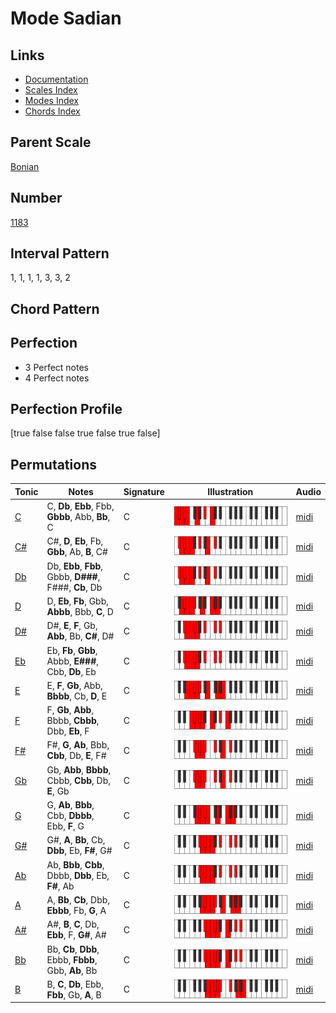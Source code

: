 # Mode Sadian

## Links

- [Documentation](README.md)
- [Scales Index](Scales.md)
- [Modes Index](Modes.md)
- [Chords Index](Chords.md)

## Parent Scale

[Bonian](ScaleBonian.md)

## Number

[1183](https://ianring.com/musictheory/scales/1183)

## Interval Pattern

1, 1, 1, 1, 3, 3, 2

## Chord Pattern



## Perfection

- 3 Perfect notes
- 4 Perfect notes

## Perfection Profile

[true false false true false true false]

## Permutations

| Tonic | Notes | Signature | Illustration | Audio |
|-------|-------|-----------|--------------|-------|
| [C](ModeCNaturalSadian.md) | C, **Db**, **Ebb**, Fbb, **Gbbb**, Abb, **Bb**, C | C | ![CNaturalSadian](ModeCNaturalSadian.png) | [midi](https://github.com/edipermadi/music/blob/main/docs/ModeCNaturalSadian.mid?raw=true) |
| [C#](ModeCSharpSadian.md) | C#, **D**, **Eb**, Fb, **Gbb**, Ab, **B**, C# | C | ![CSharpSadian](ModeCSharpSadian.png) | [midi](https://github.com/edipermadi/music/blob/main/docs/ModeCSharpSadian.mid?raw=true) |
| [Db](ModeDFlatSadian.md) | Db, **Ebb**, **Fbb**, Gbbb, **D###**, F###, **Cb**, Db | C | ![DFlatSadian](ModeDFlatSadian.png) | [midi](https://github.com/edipermadi/music/blob/main/docs/ModeDFlatSadian.mid?raw=true) |
| [D](ModeDNaturalSadian.md) | D, **Eb**, **Fb**, Gbb, **Abbb**, Bbb, **C**, D | C | ![DNaturalSadian](ModeDNaturalSadian.png) | [midi](https://github.com/edipermadi/music/blob/main/docs/ModeDNaturalSadian.mid?raw=true) |
| [D#](ModeDSharpSadian.md) | D#, **E**, **F**, Gb, **Abb**, Bb, **C#**, D# | C | ![DSharpSadian](ModeDSharpSadian.png) | [midi](https://github.com/edipermadi/music/blob/main/docs/ModeDSharpSadian.mid?raw=true) |
| [Eb](ModeEFlatSadian.md) | Eb, **Fb**, **Gbb**, Abbb, **E###**, Cbb, **Db**, Eb | C | ![EFlatSadian](ModeEFlatSadian.png) | [midi](https://github.com/edipermadi/music/blob/main/docs/ModeEFlatSadian.mid?raw=true) |
| [E](ModeENaturalSadian.md) | E, **F**, **Gb**, Abb, **Bbbb**, Cb, **D**, E | C | ![ENaturalSadian](ModeENaturalSadian.png) | [midi](https://github.com/edipermadi/music/blob/main/docs/ModeENaturalSadian.mid?raw=true) |
| [F](ModeFNaturalSadian.md) | F, **Gb**, **Abb**, Bbbb, **Cbbb**, Dbb, **Eb**, F | C | ![FNaturalSadian](ModeFNaturalSadian.png) | [midi](https://github.com/edipermadi/music/blob/main/docs/ModeFNaturalSadian.mid?raw=true) |
| [F#](ModeFSharpSadian.md) | F#, **G**, **Ab**, Bbb, **Cbb**, Db, **E**, F# | C | ![FSharpSadian](ModeFSharpSadian.png) | [midi](https://github.com/edipermadi/music/blob/main/docs/ModeFSharpSadian.mid?raw=true) |
| [Gb](ModeGFlatSadian.md) | Gb, **Abb**, **Bbbb**, Cbbb, **Cbb**, Db, **E**, Gb | C | ![GFlatSadian](ModeGFlatSadian.png) | [midi](https://github.com/edipermadi/music/blob/main/docs/ModeGFlatSadian.mid?raw=true) |
| [G](ModeGNaturalSadian.md) | G, **Ab**, **Bbb**, Cbb, **Dbbb**, Ebb, **F**, G | C | ![GNaturalSadian](ModeGNaturalSadian.png) | [midi](https://github.com/edipermadi/music/blob/main/docs/ModeGNaturalSadian.mid?raw=true) |
| [G#](ModeGSharpSadian.md) | G#, **A**, **Bb**, Cb, **Dbb**, Eb, **F#**, G# | C | ![GSharpSadian](ModeGSharpSadian.png) | [midi](https://github.com/edipermadi/music/blob/main/docs/ModeGSharpSadian.mid?raw=true) |
| [Ab](ModeAFlatSadian.md) | Ab, **Bbb**, **Cbb**, Dbbb, **Dbb**, Eb, **F#**, Ab | C | ![AFlatSadian](ModeAFlatSadian.png) | [midi](https://github.com/edipermadi/music/blob/main/docs/ModeAFlatSadian.mid?raw=true) |
| [A](ModeANaturalSadian.md) | A, **Bb**, **Cb**, Dbb, **Ebbb**, Fb, **G**, A | C | ![ANaturalSadian](ModeANaturalSadian.png) | [midi](https://github.com/edipermadi/music/blob/main/docs/ModeANaturalSadian.mid?raw=true) |
| [A#](ModeASharpSadian.md) | A#, **B**, **C**, Db, **Ebb**, F, **G#**, A# | C | ![ASharpSadian](ModeASharpSadian.png) | [midi](https://github.com/edipermadi/music/blob/main/docs/ModeASharpSadian.mid?raw=true) |
| [Bb](ModeBFlatSadian.md) | Bb, **Cb**, **Dbb**, Ebbb, **Fbbb**, Gbb, **Ab**, Bb | C | ![BFlatSadian](ModeBFlatSadian.png) | [midi](https://github.com/edipermadi/music/blob/main/docs/ModeBFlatSadian.mid?raw=true) |
| [B](ModeBNaturalSadian.md) | B, **C**, **Db**, Ebb, **Fbb**, Gb, **A**, B | C | ![BNaturalSadian](ModeBNaturalSadian.png) | [midi](https://github.com/edipermadi/music/blob/main/docs/ModeBNaturalSadian.mid?raw=true) |
